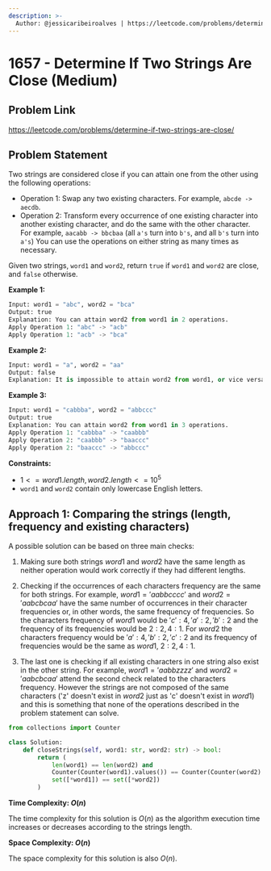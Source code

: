 ```yaml
---
description: >-
  Author: @jessicaribeiroalves | https://leetcode.com/problems/determine-if-two-strings-are-close/
---
```


# 1657 - Determine If Two Strings Are Close (Medium)

## Problem Link

https://leetcode.com/problems/determine-if-two-strings-are-close/

## Problem Statement

Two strings are considered close if you can attain one from the other using the following operations:

- Operation 1: Swap any two existing characters.
For example, `abcde -> aecdb`.
- Operation 2: Transform every occurrence of one existing character into another existing character, and do the same with the other character.
For example, `aacabb -> bbcbaa` (all `a's` turn into `b's`, and all `b's` turn into `a's`)
You can use the operations on either string as many times as necessary.

Given two strings, `word1` and `word2`, return `true` if `word1` and `word2` are close, and `false` otherwise.

**Example 1:**

```Python
Input: word1 = "abc", word2 = "bca"
Output: true
Explanation: You can attain word2 from word1 in 2 operations.
Apply Operation 1: "abc" -> "acb"
Apply Operation 1: "acb" -> "bca"
```

**Example 2:**

```Python
Input: word1 = "a", word2 = "aa"
Output: false
Explanation: It is impossible to attain word2 from word1, or vice versa, in any number of operations.
```

**Example 3:**

```Python
Input: word1 = "cabbba", word2 = "abbccc"
Output: true
Explanation: You can attain word2 from word1 in 3 operations.
Apply Operation 1: "cabbba" -> "caabbb"
Apply Operation 2: "caabbb" -> "baaccc"
Apply Operation 2: "baaccc" -> "abbccc"
```

**Constraints:**

- $1 <= word1.length, word2.length <= 10^5$
- `word1` and `word2` contain only lowercase English letters.

## Approach 1: Comparing the strings (length, frequency and existing characters)

A possible solution can be based on three main checks:

1. Making sure both strings $word1$ and $word2$ have the same length as neither operation would work correctly if they had different lengths.

2. Checking if the occurrences of each characters frequency are the same for both strings. For example, $word1 = 'aabbcccc'$ and $word2 = 'aabcbcaa'$ have the same number of occurrences in their character frequencies or, in other words, the same frequency of frequencies. So the characters frequency of $word1$ would be ${'c': 4, 'a': 2, 'b': 2}$ and the frequency of its frequencies would be ${2: 2, 4: 1}$. For $word2$ the characters frequency would be ${'a': 4, 'b': 2, 'c': 2}$ and its frequency of frequencies would be the same as $word1$, ${ 2: 2, 4: 1 }$.

3. The last one is checking if all existing characters in one string also exist in the other string. For example, $word1 = 'aabbzzzz'$ and $word2 = 'aabcbcaa'$ attend the second check related to the characters frequency. However the strings are not composed of the same characters ('z' doesn't exist in $word2$ just as 'c' doesn't exist in $word1$) and this is something that none of the operations described in the problem statement can solve.

<Tabs>
<TabItem value="py" label="Python">
<SolutionAuthor name="@jessicaribeiroalves"/>

```py
from collections import Counter

class Solution:
    def closeStrings(self, word1: str, word2: str) -> bool:        
        return (
            len(word1) == len(word2) and
            Counter(Counter(word1).values()) == Counter(Counter(word2).values()) and
            set([*word1]) == set([*word2])
        )
```

</TabItem>
</Tabs>

**Time Complexity: $O(n)$**

The time complexity for this solution is $O(n)$ as the algorithm execution time increases or decreases according to the strings length.

**Space Complexity: $O(n)$**

The space complexity for this solution is also $O(n)$.
